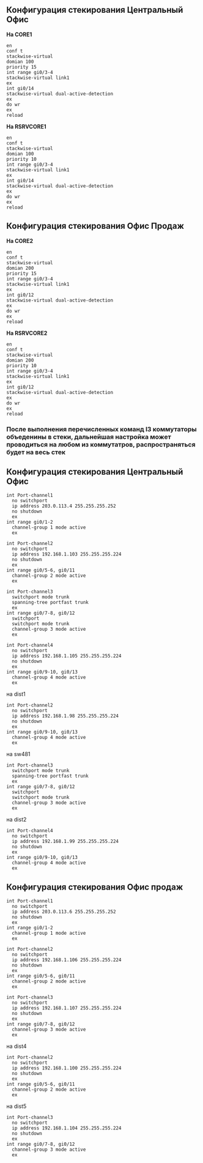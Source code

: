 ## Конфигурация стекирования Центральный Офис
**На CORE1**
~~~
en
conf t
stackwise-virtual
domian 100
priority 15
int range gi0/3-4
stackwise-virtual link1
ex
int gi0/14
stackwise-virtual dual-active-detection
ex
do wr
ex
reload
~~~
**На RSRVCORE1**
~~~
en
conf t
stackwise-virtual
domian 100
priority 10
int range gi0/3-4
stackwise-virtual link1
ex
int gi0/14
stackwise-virtual dual-active-detection
ex
do wr
ex
reload
~~~


## Конфигурация стекирования Офис Продаж
**На CORE2**
~~~
en
conf t
stackwise-virtual
domian 200
priority 15
int range gi0/3-4
stackwise-virtual link1
ex
int gi0/12
stackwise-virtual dual-active-detection
ex
do wr
ex
reload
~~~
**На RSRVCORE2**
~~~
en
conf t
stackwise-virtual
domian 200
priority 10
int range gi0/3-4
stackwise-virtual link1
ex
int gi0/12
stackwise-virtual dual-active-detection
ex
do wr
ex
reload
~~~
### После выполнения перечисленных команд l3 коммутаторы объеденины в стеки, дальнейшая настройка может проводиться на любом из коммутатров, распространяться будет на весь стек

## Конфигурация стекирования Центральный Офис
~~~
int Port-channel1
  no switchport
  ip address 203.0.113.4 255.255.255.252
  no shutdown
  ex
int range gi0/1-2
  channel-group 1 mode active
  ex
~~~
~~~
int Port-channel2
  no switchport
  ip address 192.168.1.103 255.255.255.224
  no shutdown
  ex
int range gi0/5-6, gi0/11
  channel-group 2 mode active
  ex
~~~
~~~
int Port-channel3
  switchport mode trunk
  spanning-tree portfast trunk 
  ex
int range gi0/7-8, gi0/12
  switchport
  switchport mode trunk
  channel-group 3 mode active
  ex
~~~
~~~
int Port-channel4
  no switchport
  ip address 192.168.1.105 255.255.255.224
  no shutdown
  ex
int range gi0/9-10, gi0/13
  channel-group 4 mode active
  ex
~~~
на dist1
~~~
int Port-channel2
  no switchport
  ip address 192.168.1.98 255.255.255.224
  no shutdown
  ex
int range gi0/9-10, gi0/13
  channel-group 4 mode active
  ex
~~~
на sw481
~~~
int Port-channel3
  switchport mode trunk
  spanning-tree portfast trunk 
  ex
int range gi0/7-8, gi0/12
  switchport
  switchport mode trunk
  channel-group 3 mode active
  ex
~~~

на dist2
~~~
int Port-channel4
  no switchport
  ip address 192.168.1.99 255.255.255.224
  no shutdown
  ex
int range gi0/9-10, gi0/13
  channel-group 4 mode active
  ex
~~~

## Конфигурация стекирования Офис продаж
~~~
int Port-channel1
  no switchport
  ip address 203.0.113.6 255.255.255.252
  no shutdown
  ex
int range gi0/1-2
  channel-group 1 mode active
  ex
~~~
~~~
int Port-channel2
  no switchport
  ip address 192.168.1.106 255.255.255.224
  no shutdown
  ex
int range gi0/5-6, gi0/11
  channel-group 2 mode active
  ex
~~~
~~~
int Port-channel3
  no switchport
  ip address 192.168.1.107 255.255.255.224
  no shutdown
  ex
int range gi0/7-8, gi0/12
  channel-group 3 mode active
  ex
~~~
на dist4
~~~
int Port-channel2
  no switchport
  ip address 192.168.1.100 255.255.255.224
  no shutdown
  ex
int range gi0/5-6, gi0/11
  channel-group 2 mode active
  ex
~~~
на dist5
~~~
int Port-channel3
  no switchport
  ip address 192.168.1.104 255.255.255.224
  no shutdown
  ex
int range gi0/7-8, gi0/12
  channel-group 3 mode active
  ex
~~~
